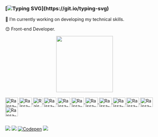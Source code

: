 ### [![Typing SVG](https://readme-typing-svg.demolab.com?font=Poppins&duration=3000&pause=&color=A953FC&multiline=true&repeat=false&width=435&height=60&lines=Oh%2C+Hello+There!;++I'm+Raissa+Moreira+.)](https://git.io/typing-svg)

🌱 I’m currently working on developing my technical skills.

😊 Front-end Developer.

<div align="center">
  <a href="https://github.com/RaissaMoreira">
  <img height="180em" src="https://github-readme-stats.vercel.app/api/top-langs/?username=RaissaMoreira&layout=compact&langs_count=7&theme=tokyonight"/>
</div>
  
<div style="display: inline_block"><br>
  <img align="center" alt="Raissa-Js" height="30" width="40" src="https://cdn.jsdelivr.net/gh/devicons/devicon/icons/javascript/javascript-original.svg">
  <img align="center" alt="Raissa-Ts" height="30" width="40" src="https://cdn.jsdelivr.net/gh/devicons/devicon/icons/typescript/typescript-plain.svg" />
  <img align="center" alt="Raissa-React" width="30" src="https://cdn.jsdelivr.net/gh/devicons/devicon/icons/react/react-original.svg" />
  <img align="center" alt="Raissa-Html" height="30" width="40" src="https://cdn.jsdelivr.net/gh/devicons/devicon/icons/html5/html5-original.svg">
  <img align="center" alt="Raissa-Css" height="30" width="40" src="https://cdn.jsdelivr.net/gh/devicons/devicon/icons/css3/css3-original.svg">
  <img align="center" alt="Raissa-C" height="30" width="40" src="https://cdn.jsdelivr.net/gh/devicons/devicon/icons/c/c-original.svg" />
  <img  align="center" alt="Raissa-Nodejs" height="30" width="40" src="https://cdn.jsdelivr.net/gh/devicons/devicon/icons/nodejs/nodejs-original.svg" />
  <img  align="center" alt="Raissa-C++" height="30" width="40" src="https://cdn.jsdelivr.net/gh/devicons/devicon/icons/cplusplus/cplusplus-original.svg" />
  <img align="center" alt="Raissa-Next" height="30" width="40" src="https://cdn.jsdelivr.net/gh/devicons/devicon/icons/nextjs/nextjs-original.svg" />
  <img align="center" alt="Raissa-Tailwind" height="30" width="40" src="https://cdn.jsdelivr.net/gh/devicons/devicon/icons/tailwindcss/tailwindcss-plain.svg"/>
  <img align="center" alt="Raissa-Sass" height="30" width="40" src="https://cdn.jsdelivr.net/gh/devicons/devicon/icons/sass/sass-original.svg" />
  <img align="center" alt="Raissa-Mui" height="30" width="40" src="https://cdn.jsdelivr.net/gh/devicons/devicon/icons/materialui/materialui-original.svg" />
</div>
  
 ##
  
<div>
  <a href="https://instagram.com/raissammoreira" target="_blank"><img src="https://img.shields.io/badge/-Instagram-%ffffff?style=for-the-badge&logo=instagram&logoColor=white" target="_blank"></a>
  <a href = "mailto: raissamoreira80@gmail.com"><img src="https://img.shields.io/badge/-Gmail-9146FF?style=for-the-badge&logo=gmail&logoColor=white" target="_blank"></a>
  <a href="https://codepen.io/raissamoreira" target="_blank"><img src="https://img.shields.io/badge/-Codepen-FF0000?style=for-the-badge&logo=codepen&logoColor=white" alt="Codepen" /></a>
  <a href="https://www.linkedin.com/in/raissammoreira" target="_blank"><img src="https://img.shields.io/badge/-LinkedIn-%230077B5?style=for-the-badge&logo=linkedin&logoColor=white" target="_blank"></a>
</div>
